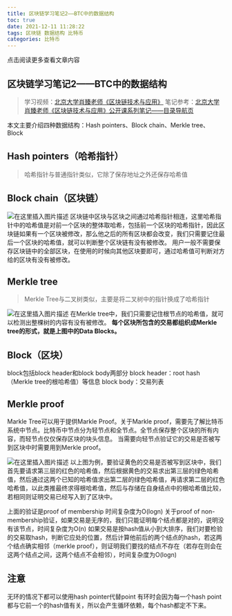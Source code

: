 ```yaml
---
title: 区块链学习笔记2——BTC中的数据结构
toc: true
date: 2021-12-11 11:28:22
tags: 区块链 数据结构 比特币
categories: 比特币
---
```


​​点击阅读更多查看文章内容<!--more-->

## 区块链学习笔记2——BTC中的数据结构
> 学习视频：[北京大学肖臻老师《区块链技术与应用》](https://www.bilibili.com/video/BV1Vt411X7JF)
笔记参考：[北京大学肖臻老师《区块链技术与应用》公开课系列笔记——目录导航页](https://blog.csdn.net/Mu_Xiaoye/article/details/104299664)

本文主要介绍四种数据结构：Hash pointers、Block chain、Merkle tree、Block

## Hash pointers（哈希指针）

> 哈希指针与普通指针类似，它除了保存地址之外还保存哈希值


## Block chain（区块链）
![在这里插入图片描述](https://cdn.jsdelivr.net/gh/shnpd/blog-pic@main/csdn/a67f05bd86c6f6651e8bdfafd55b36e0_1740931338846.png)
区块链中区块与区块之间通过哈希指针相连，这里哈希指针中的哈希值是对前一个区块的整体取哈希，包括前一个区块的哈希指针，因此区块链如果有一个区块被修改，那么他之后的所有区块都会改变，我们只需要记住最后一个区块的哈希值，就可以判断整个区块链有没有被修改。
用户一般不需要保存区块链中的全部区块，在使用的时候向其他区块要即可，通过哈希值可判断对方给的区块有没有被修改。

## Merkle tree

> Merkle Tree与二叉树类似，主要是将二叉树中的指针换成了哈希指针

![在这里插入图片描述](https://cdn.jsdelivr.net/gh/shnpd/blog-pic@main/csdn/3548bfd7b35898835792cf37ba70b77a_1740931338846.png)
在Merkle tree中，我们只需要记住根节点的哈希值，就可以检测出整棵树的内容有没有被修改。
**每个区块所包含的交易都组织成Merkle tree的形式，就是上图中的Data Blocks。**

## Block（区块）
block包括block header和block body两部分
block header：root hash（Merkle tree的根哈希值）等信息
block body：交易列表

## Merkle proof
Markle Tree可以用于提供Markle Proof。关于Markle proof，需要先了解比特币系统中节点。比特币中节点分为轻节点和全节点。全节点保存整个区块的所有内容，而轻节点仅仅保存区块的块头信息。
当需要向轻节点验证它的交易是否被写到区块中时需要用到Merkle proof。

![在这里插入图片描述](https://cdn.jsdelivr.net/gh/shnpd/blog-pic@main/csdn/e683ca3baccd25561f0e8a727707a446_1740931338846.png)
以上图为例，要验证黄色的交易是否被写到区块中，我们首先要请求第三层的红色的哈希值，然后根据黄色的交易求出第三层的绿色哈希值，然后通过这两个已知的哈希值求出第二层的绿色哈希值，再请求第二层的红色哈希值，以此类推最终求得根哈希值，然后与存储在自身结点中的根哈希值比较，若相同则证明交易已经写入到了区块中。

上面的验证是proof of membership 时间复杂度为O(logn)
关于proof of non-membership验证，如果交易是无序的，我们只能证明每个结点都是对的，说明没有该节点，时间复杂度为O(n)
如果交易是按hash值从小到大排序，我们对要检验的交易取hash，判断它应处的位置，然后计算他前后的两个结点的hash，若这两个结点确实相邻（merkle proof），则证明我们要找的结点不存在（若存在则会在这两个结点之间，这两个结点不会相邻），时间复杂度为O(logn)

## 注意
无环的情况下都可以使用hash pointer代替point
有环时会因为每一个hash point都与它前一个的hash值有关，所以会产生循环依赖，每个hash都定不下来。
